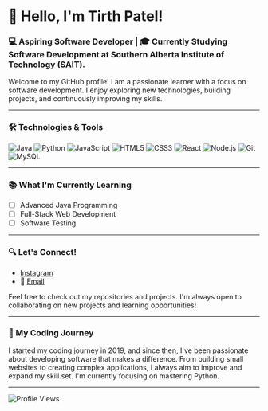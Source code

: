 # 👋 Hello, I'm Tirth Patel!

### 💻 Aspiring Software Developer | 🎓 Currently Studying Software Development at Southern Alberta Institute of Technology (SAIT).

Welcome to my GitHub profile! I am a passionate learner with a focus on software development. I enjoy exploring new technologies, building projects, and continuously improving my skills.

---

### 🛠️ Technologies & Tools

![Java](https://img.shields.io/badge/Java-ED8B00?style=for-the-badge&logo=java&logoColor=white)
![Python](https://img.shields.io/badge/Python-3776AB?style=for-the-badge&logo=python&logoColor=white)
![JavaScript](https://img.shields.io/badge/JavaScript-323330?style=for-the-badge&logo=javascript&logoColor=F7DF1E)
![HTML5](https://img.shields.io/badge/HTML5-E34F26?style=for-the-badge&logo=html5&logoColor=white)
![CSS3](https://img.shields.io/badge/CSS3-1572B6?style=for-the-badge&logo=css3&logoColor=white)
![React](https://img.shields.io/badge/React-20232A?style=for-the-badge&logo=react&logoColor=61DAFB)
![Node.js](https://img.shields.io/badge/Node.js-339933?style=for-the-badge&logo=nodedotjs&logoColor=white)
![Git](https://img.shields.io/badge/Git-F05032?style=for-the-badge&logo=git&logoColor=white)
![MySQL](https://img.shields.io/badge/MySQL-4479A1?style=for-the-badge&logo=mysql&logoColor=white)

---

### 📚 What I'm Currently Learning
- [ ] Advanced Java Programming
- [ ] Full-Stack Web Development
- [ ] Software Testing

---


### 🔍 Let's Connect!

- [Instagram](https://www.instagram.com/tirth__.01?igsh=MWdtejBmMjN5Ympidg==)
- 📧 [Email](mailto:tirth.patel.1024@email.com)

Feel free to check out my repositories and projects. I'm always open to collaborating on new projects and learning opportunities!


---

### 📅 My Coding Journey
I started my coding journey in 2019, and since then, I've been passionate about developing software that makes a difference. From building small websites to creating complex applications, I always aim to improve and expand my skill set. I'm currently focusing on mastering Python.

---

![Profile Views](https://komarev.com/ghpvc/?username=yourusername&color=green)
